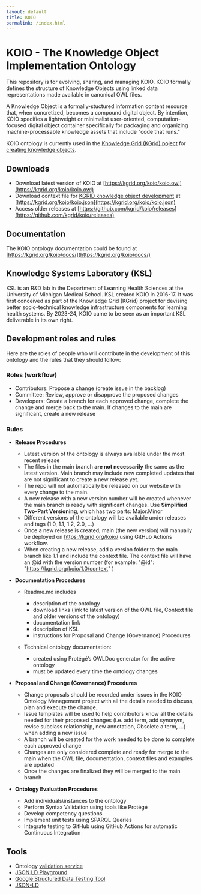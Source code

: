 ```yaml
---
layout: default
title: KOIO
permalink: /index.html
---
```


# KOIO - The Knowledge Object Implementation Ontology
This repository is for evolving, sharing, and managing KOIO. KOIO formally defines the structure of Knowledge Objects using linked data representations made available in canonical OWL files. 

A Knowledge Object is a formally-stuctured information content resource that, when concretized, becomes a compound digital object. By intention, KOIO specifies a lightweight or minimalist user-oriented, computation-focused digital object container specifically for packaging and organizing machine-processable knowledge assets that include "code that runs."



KOIO ontology is currently used in the [Knowledge Grid (KGrid) poject](https://github.com/kgrid/specs/blob/master/docs/evolving-conceptual-model.md) for [creating knowledge objects](https://github.com/kgrid/specs/blob/master/docs/kgrid-knowledge-objects.md).

## Downloads
- Download latest version of KOIO at [https://kgrid.org/koio/koio.owl](https://kgrid.org/koio/koio.owl)
- Download context file for [KGRID knowledge object development](https://github.com/kgrid/specs/blob/master/docs/kgrid-knowledge-objects.md) at [https://kgrid.org/koio/koio.json](https://kgrid.org/koio/koio.json)
- Access older releases at [https://github.com/kgrid/koio/releases](https://github.com/kgrid/koio/releases)

## Documentation
The KOIO ontology documentation could be found at [https://kgrid.org/koio/docs/](https://kgrid.org/koio/docs/)

## Knowledge Systems Laboratory (KSL)
KSL is an R&D lab in the Department of Learning Health Sciences at the University of Michigan Medical School. KSL created KOIO in 2016-17. It was first conceived as part of the Knowledge Grid (KGrid) project for devising better socio-technical knowledge infrastructure components for learning health systems. By 2023-24, KOIO came to be seen as an important KSL deliverable in its own right.

## Development roles and rules
Here are the roles of people who will contribute in the development of this ontology and the rules that they should follow:

### Roles (workflow)
- Contributors: Propose a change (create issue in the backlog)
- Committee: Review, approve or disapprove the proposed changes 
- Developers: Create a branch for each approved change, complete the change and merge back to the main. If changes to the main are significant, create a new release

### Rules
- **Release Procedures**
    - Latest version of the ontology is always available under the most recent release
    - The files in the main branch **are not necessarily** the same as the latest version. Main branch may include new completed updates that are not significant to create a new release yet.
    - The repo will not automatically be released on our website with every change to the main.
    - A new release with a new version number will be created whenever the main branch is ready with significant changes. Use **Simplified Two-Part Versioning**, which has two parts: Major.Minor
    - Different versions of the ontology will be available under releases and tags (1.0, 1.1, 1.2, 2.0, …)
    - Once a new release is created, main (the new version) will manually be deployed on https://kgrid.org/koio/ using GitHub Actions workflow.
    - When creating a new release, add a version folder to the main branch like 1.1 and include the context file. The context file will have an @id with the version number (for example: "@id": "https://kgrid.org/koio/1.0/context" )

- **Documentation Procedures**
    - Readme.md includes
        - description of the ontology
        - download links (link to latest version of the OWL file, Context file and older versions of the ontology)
        - documentation link 
        - description of KSL
        - instructions for Proposal and Change (Governance) Procedures

    - Technical ontology documentation: 
        - created using Protégé’s OWLDoc generator for the active ontology
        - must be updated every time the ontology changes 

- **Proposal and Change (Governance) Procedures**
    - Change proposals should be recorded under issues in the KOIO Ontology Management project with all the details needed to discuss, plan and execute the change. 
    - Issue templates will be used to help contributors know all the details needed for their proposed changes (i.e. add term, add synonym, revise subclass relationship, new annotation, Obsolete a term, …) when adding a new issue
    - A branch will be created for the work needed to be done to complete each approved change 
    - Changes are only considered complete and ready for merge to the main when the OWL file, documentation, context files and examples are updated
    - Once the changes are finalized they will be merged to the main branch 

- **Ontology Evaluation Procedures**    
    - Add individuals\instances to the ontology
    - Perform Syntax Validation using tools like Protégé
    - Develop competency questions
    - Implement unit tests using SPARQL Queries
    - Integrate testing to GitHub using GitHub Actions for automatic Continuous Integration


## Tools
- Ontology [validation service](http://iot.ee.surrey.ac.uk/SSNValidation/)
- [JSON LD Playground](https://json-ld.org/playground/)
- [Google Structured Data Testing Tool](https://search.google.com/structured-data/testing-tool)
- [JSON-LD](http://www.w3.org/TR/json-ld/)

